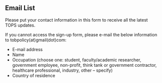 ## Email List

Please put your contact information in this form to receive all the latest TOPS updates.

<script type="text/javascript" src=https://form.jotform.com/jsform/220245182963051></script>

If you cannot access the sign-up form, please e-mail the below information to tobpolicy(at)gmail(dot)com:
-	E-mail address
-	Name
-	Occupation (choose one: student, faculty/academic researcher, government employee, non-profit, think tank or government contractor, healthcare professional, industry, other – specify)
-	Country of residence
